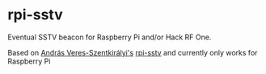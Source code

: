 # rpi-sstv
Eventual SSTV beacon for Raspberry Pi and/or Hack RF One.

Based on [András Veres-Szentkirályi's](https://github.com/dnet) [rpi-sstv](http://hsbp.org/rpi-sstv) and currently only works for Raspberry Pi

